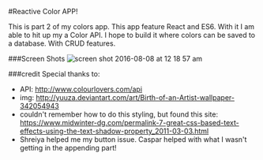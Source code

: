#Reactive Color APP!

This is part 2 of my colors app. This app feature React and ES6. With it I am able to hit up my a Color API. I hope to build it where colors can be saved to a database. With CRUD features.

###Screen Shots
![screen shot 2016-08-08 at 12 18 57 am](https://cloud.githubusercontent.com/assets/17485931/17469210/d0449176-5cfd-11e6-84d8-911b66f8f6e4.png)

###credit
Special thanks to:
+ API: http://www.colourlovers.com/api
+ img: http://yuuza.deviantart.com/art/Birth-of-an-Artist-wallpaper-342054943
+ couldn't remember how to do this styling, but found this site: https://www.midwinter-dg.com/permalink-7-great-css-based-text-effects-using-the-text-shadow-property_2011-03-03.html
+ Shreiya helped me my button issue. Caspar helped with what I wasn't getting in the appending part!
